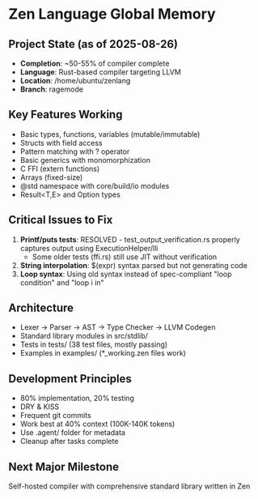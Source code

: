 # Zen Language Global Memory

## Project State (as of 2025-08-26)
- **Completion**: ~50-55% of compiler complete
- **Language**: Rust-based compiler targeting LLVM
- **Location**: /home/ubuntu/zenlang
- **Branch**: ragemode

## Key Features Working
- Basic types, functions, variables (mutable/immutable)
- Structs with field access
- Pattern matching with ? operator
- Basic generics with monomorphization
- C FFI (extern functions)
- Arrays (fixed-size)
- @std namespace with core/build/io modules
- Result<T,E> and Option<T> types

## Critical Issues to Fix
1. **Printf/puts tests**: RESOLVED - test_output_verification.rs properly captures output using ExecutionHelper/lli
   - Some older tests (ffi.rs) still use JIT without verification
2. **String interpolation**: $(expr) syntax parsed but not generating code
3. **Loop syntax**: Using old syntax instead of spec-compliant "loop condition" and "loop i in"

## Architecture
- Lexer -> Parser -> AST -> Type Checker -> LLVM Codegen
- Standard library modules in src/stdlib/
- Tests in tests/ (38 test files, mostly passing)
- Examples in examples/ (*_working.zen files work)

## Development Principles
- 80% implementation, 20% testing 
- DRY & KISS
- Frequent git commits
- Work best at 40% context (100K-140K tokens)
- Use .agent/ folder for metadata
- Cleanup after tasks complete

## Next Major Milestone
Self-hosted compiler with comprehensive standard library written in Zen